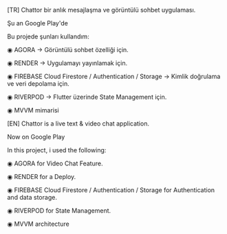 [TR]
Chattor bir anlık mesajlaşma ve görüntülü sohbet uygulaması.

Şu an Google Play'de

Bu projede şunları kullandım:

◉ AGORA -> Görüntülü sohbet özelliği için.

◉ RENDER -> Uygulamayı yayınlamak için.

◉ FIREBASE Cloud Firestore / Authentication / Storage -> Kimlik doğrulama ve veri depolama için.

◉ RIVERPOD -> Flutter üzerinde State Management için.

◉ MVVM mimarisi


[EN]
Chattor is a live text & video chat application.

Now on Google Play

In this project, i used the following:

◉ AGORA for Video Chat Feature.

◉ RENDER for a Deploy.

◉ FIREBASE Cloud Firestore / Authentication / Storage for Authentication and data storage.

◉ RIVERPOD for State Management.

◉ MVVM architecture


